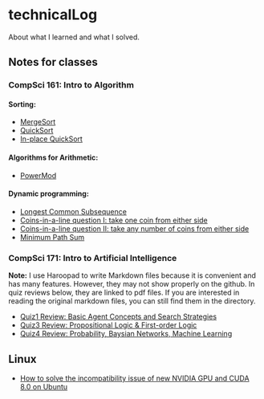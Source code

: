 # technicalLog
About what I learned and what I solved.
## Notes for classes

### CompSci 161: Intro to Algorithm
#### Sorting:
- [MergeSort](./algorithmCodes/mergeSort.py)
- [QuickSort](./algorithmCodes/quickSort.py)
- [In-place QuickSort](./algorithmCodes/inPlaceQuickSort.py)

#### Algorithms for Arithmetic:
- [PowerMod](./algorithmCodes/powerMod.py)

#### Dynamic programming:
- [Longest Common Subsequence](./algorithmCodes/longestCommanSubsequence.py)
- [Coins-in-a-line question I: take one coin from either side](./algorithmCodes/dynamicProgrammingGameStrategy.py)
- [Coins-in-a-line question II: take any number of coins from either side](./algorithmCodes/dynamicProgrammingGameStrategy2.py)
- [Minimum Path Sum](./algorithmCodes/MinimumPathSum.py)



### CompSci 171: Intro to Artificial Intelligence
**Note:** I use Haroopad to write Markdown files because it is convenient and has many features. However, they may not show properly on the github. In quiz reviews below, they are linked to pdf files. If you are interested in reading the original markdown files, you can still find them in the directory.
- [Quiz1 Review: Basic Agent Concepts and Search Strategies](./CS171/quiz1_review.pdf)
- [Quiz3 Review: Propositional Logic & First-order Logic](./CS171/quiz3/quiz3review.md.pdf)
- [Quiz4 Review: Probability, Baysian Networks, Machine Learning](./CS171/quiz4/quiz4review.md.pdf)

## Linux
- [How to solve the incompatibility issue of new NVIDIA GPU and CUDA 8.0 on Ubuntu](./Linux/Nvidia_CUDA.md) 
